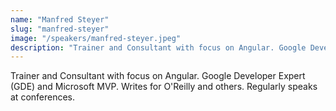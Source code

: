 ```yaml
---
name: "Manfred Steyer"
slug: "manfred-steyer"
image: "/speakers/manfred-steyer.jpeg"
description: "Trainer and Consultant with focus on Angular. Google Developer Expert (GDE) and Microsoft MVP. Writes for O'Reilly and others. Regularly speaks at conferences."
---
```

Trainer and Consultant with focus on Angular. Google Developer Expert (GDE) and Microsoft MVP. Writes for O'Reilly and others. Regularly speaks at conferences.